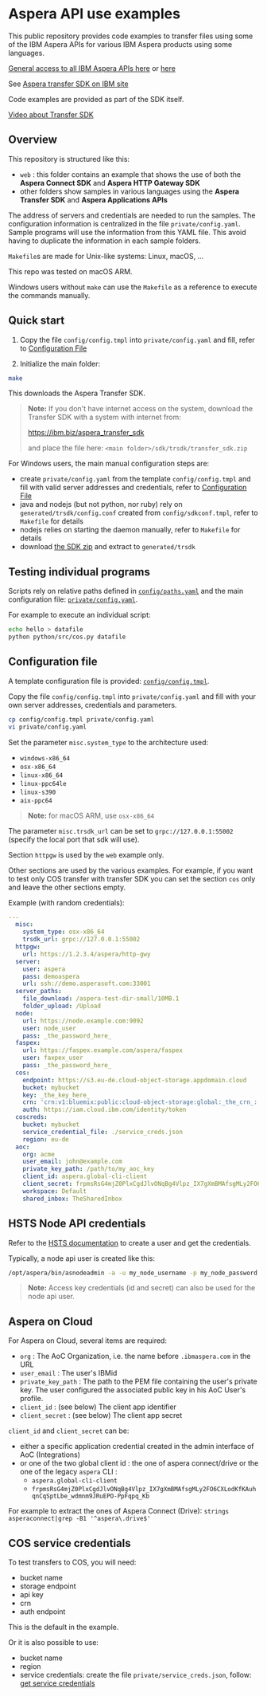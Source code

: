 # Aspera API use examples

This public repository provides code examples to transfer files using some of the IBM Aspera APIs for various IBM Aspera products using some languages.

[General access to all IBM Aspera APIs here](https://developer.ibm.com/apis/catalog/?search=aspera) or [here](https://developer.ibm.com/?q=aspera&dwcontenttype[0]=APIs)

See [Aspera transfer SDK on IBM site](https://developer.ibm.com/apis/catalog?search=%22aspera%20transfer%20sdk%22)

Code examples are provided as part of the SDK itself.

[Video about Transfer SDK](https://higherlogicstream.s3.amazonaws.com/IMWUC/d5b91301-6aa1-5741-e083-2a9121d9d8a7_file.mp4)

## Overview

This repository is structured like this:

- `web` : this folder contains an example that shows the use of both the **Aspera Connect SDK** and **Aspera HTTP Gateway SDK**
- other folders show samples in various languages using the **Aspera Transfer SDK** and **Aspera Applications APIs**

The address of servers and credentials are needed to run the samples.
The configuration information is centralized in the file `private/config.yaml`.
Sample programs will use the information from this YAML file.
This avoid having to duplicate the information in each sample folders.

`Makefile`s are made for Unix-like systems: Linux, macOS, ...

This repo was tested on macOS ARM.

Windows users without `make` can use the `Makefile` as a reference to execute the commands manually.

## Quick start

1. Copy the file `config/config.tmpl` into `private/config.yaml` and fill, refer to [Configuration File](#config)

1. Initialize the main folder:

```bash
make
```

This downloads the Aspera Transfer SDK.

> **Note:** If you don't have internet access on the system, download the Transfer SDK with a system with internet from:
>
> <https://ibm.biz/aspera_transfer_sdk>
>
> and place the file here: `<main folder>/sdk/trsdk/transfer_sdk.zip`

For Windows users, the main manual configuration steps are:

- create `private/config.yaml` from the template `config/config.tmpl` and fill with valid server addresses and credentials, refer to [Configuration File](#config)
- java and nodejs (but not python, nor ruby) rely on `generated/trsdk/config.conf` created from `config/sdkconf.tmpl`, refer to `Makefile` for details
- nodejs relies on starting the daemon manually, refer to `Makefile` for details
- download [the SDK zip](https://ibm.biz/aspera_transfer_sdk) and extract to `generated/trsdk`

## Testing individual programs

Scripts rely on relative paths defined in [`config/paths.yaml`](config/paths.yaml) and the main configuration file: [`private/config.yaml`](private/config.yaml).

For example to execute an individual script:

```bash
echo hello > datafile
python python/src/cos.py datafile
```

## <a id="config"></a>Configuration file

A template configuration file is provided: [`config/config.tmpl`](config/config.tmpl).

Copy the file `config/config.tmpl` into `private/config.yaml` and fill with your own server addresses, credentials and parameters.

```bash
cp config/config.tmpl private/config.yaml
vi private/config.yaml
```

Set the parameter `misc.system_type` to the architecture used:

- `windows-x86_64`
- `osx-x86_64`
- `linux-x86_64`
- `linux-ppc64le`
- `linux-s390`
- `aix-ppc64`

> **Note:** for macOS ARM, use `osx-x86_64`

The parameter `misc.trsdk_url` can be set to `grpc://127.0.0.1:55002` (specify the local port that sdk will use).

Section `httpgw` is used by the `web` example only.

Other sections are used by the various examples.
For example, if you want to test only COS transfer with transfer SDK you can set the section `cos` only and leave the other sections empty.

Example (with random credentials):

```yaml
---
  misc:
    system_type: osx-x86_64
    trsdk_url: grpc://127.0.0.1:55002
  httpgw:
    url: https://1.2.3.4/aspera/http-gwy
  server:
    user: aspera
    pass: demoaspera
    url: ssh://demo.asperasoft.com:33001
  server_paths:
    file_download: /aspera-test-dir-small/10MB.1
    folder_upload: /Upload
  node:
    url: https://node.example.com:9092
    user: node_user
    pass: _the_password_here_
  faspex:
    url: https://faspex.example.com/aspera/faspex
    user: faxpex_user
    pass: _the_password_here_
  cos:
    endpoint: https://s3.eu-de.cloud-object-storage.appdomain.cloud
    bucket: mybucket
    key: _the_key_here_
    crn: 'crn:v1:bluemix:public:cloud-object-storage:global:_the_crn_::'
    auth: https://iam.cloud.ibm.com/identity/token
  coscreds:
    bucket: mybucket
    service_credential_file: ./service_creds.json
    region: eu-de
  aoc:
    org: acme
    user_email: john@example.com
    private_key_path: /path/to/my_aoc_key
    client_id: aspera.global-cli-client
    client_secret: frpmsRsG4mjZ0PlxCgdJlvONqBg4Vlpz_IX7gXmBMAfsgMLy2FO6CXLodKfKAuhqnCqSptLbe_wdmnm9JRuEPO-PpFqpq_Kb
    workspace: Default
    shared_inbox: TheSharedInbox
```

## HSTS Node API credentials

Refer to the [HSTS documentation](https://www.ibm.com/docs/en/ahts/4.4?topic=linux-set-up-hsts-node-api) to create a user and get the credentials.

Typically, a node api user is created like this:

```bash
/opt/aspera/bin/asnodeadmin -a -u my_node_username -p my_node_password -x my_transfer_user
```

> **Note:** Access key credentials (id and secret) can also be used for the node api user.

## Aspera on Cloud

For Aspera on Cloud, several items are required:

- `org` : The AoC Organization, i.e. the name before `.ibmaspera.com` in the URL
- `user_email` : The user's IBMid
- `private_key_path` : The path to the PEM file containing the user's private key. The user configured the associated public key in his AoC User's profile.
- `client_id` : (see below) The client app identifier
- `client_secret` : (see below) The client app secret

`client_id` and `client_secret` can be:

- either a specific application credential created in the admin interface of AoC (Integrations)
- or one of the two global client id : the one of aspera connect/drive or the one of the legacy `aspera` CLI :
  - `aspera.global-cli-client`
  - `frpmsRsG4mjZ0PlxCgdJlvONqBg4Vlpz_IX7gXmBMAfsgMLy2FO6CXLodKfKAuhqnCqSptLbe_wdmnm9JRuEPO-PpFqpq_Kb`

For example to extract the ones of Aspera Connect (Drive): `strings asperaconnect|grep -B1 '^aspera\.drive$'`

## COS service credentials

To test transfers to COS, you will need:

- bucket name
- storage endpoint
- api key
- crn
- auth endpoint

This is the default in the example.

Or it is also possible to use:

- bucket name
- region
- service credentials: create the file `private/service_creds.json`, follow: [get service credentials](https://www.rubydoc.info/gems/aspera-cli#using-service-credential-file)
